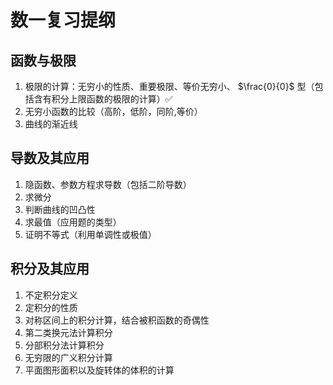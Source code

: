 # 数一复习提纲

## 函数与极限

1. 极限的计算：无穷小的性质、重要极限、等价无穷小、 $\frac{0}{0}$ 型（包括含有积分上限函数的极限的计算）✅
2. 无穷小函数的比较（高阶，低阶，同阶,等价）
3. 曲线的渐近线

## 导数及其应用

1. 隐函数、参数方程求导数（包括二阶导数）
2. 求微分
3. 判断曲线的凹凸性
4. 求最值（应用题的类型）
5. 证明不等式（利用单调性或极值）

## 积分及其应用

1. 不定积分定义
2. 定积分的性质
3. 对称区间上的积分计算，结合被积函数的奇偶性
4. 第二类换元法计算积分
5. 分部积分法计算积分
6. 无穷限的广义积分计算
7. 平面图形面积以及旋转体的体积的计算



